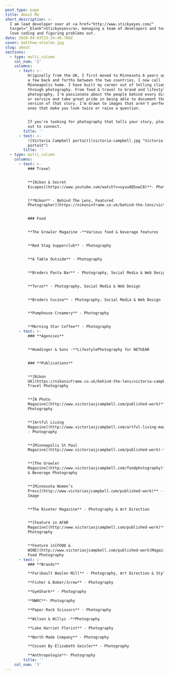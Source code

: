 ```yaml
---
post_type: page
title: About Me
short_description: >-
  I am lead developer over at <a href="http://www.stickyeyes.com/"
  target="_blank">Stickyeyes</a>, managing a team of developers and testers and
  love coding and figuring problems out.
date: 2020-04-03T23:24:40.780Z
cover: matthew-shields.jpg
slug: about
sections:
  - type: multi_column
    col_num: '2'
    columns:
      - text: >-
          Originally from the UK, I first moved to Minnesota 6 years ago. After
          a few back and forths between the two countries, I now call
          Minneapolis home. I have built my career out of telling client stories
          through photography. From food & travel to brand and lifestyle
          photography, I'm passionate about the people behind every dish, craft
          or service and take great pride in being able to document the best
          version of that story. I'm drawn to images that aren't perfect - the
          ones that make you look twice or raise a question.


          If you're looking for photography that tells your story, please reach
          out to connect.
        title: ''
      - text: >-
          ![Victoria Campbell portait](victoria-campbell.jpg "Victoria Campbell
          portait")
        title: ''
  - type: multi_column
    columns:
      - text: >-
          ### Travel


          **[Nikon & Secret
          Escapes](https://www.youtube.com/watch?v=uyuu8Q5owC8)**- Photography


          [**Nikon** - Behind The Lens, Featured
          Photographer](https://nikoninframe.co.uk/behind-the-lens/victoria-campbell-travel-photographer)


          ### Food


          **The Growler Magazine -**Various food & beverage features


          **Red Stag Supperclub** - Photography


          **A Table Outside** - Photography


          **Broders Pasta Bar** - Photography, Social Media & Web Design


          **Terzo** - Photography, Social Media & Web Design


          **Broders Cucina** - Photography, Social Media & Web Design


          **Pumphouse Creamery** - Photography


          **Morning Star Coffee** - Photography
      - text: >-
          ### **Agencies**


          **Humdinger & Sons -**LifestylePhotography for NETGEAR


          ### **Publications**


          **[Nikon
          UK](https://nikoninframe.co.uk/behind-the-lens/victoria-campbell-travel-photographer)**-
          Travel Photography


          **[N Photo
          Magazine](http://www.victoriasjcampbell.com/published-work)** - Food
          Photography


          **[Artful Living
          Magazine](http://www.victoriasjcampbell.com/artful-living-magazine)**
          - Photography


          **[Minneapolis St Paul
          Magazine](http://www.victoriasjcampbell.com/published-work)-**Photography


          **[The Growler
          Magazine](http://www.victoriasjcampbell.com/foodphotography)** - Food
          & Beverage Photography


          **[Minnesota Women’s
          Press](http://www.victoriasjcampbell.com/published-work)** - Cover
          Image


          **The Riveter Magazine** - Photography & Art Direction


          **[Feature in AFAR
          Magazine](http://www.victoriasjcampbell.com/published-work)**- Food
          Photography


          **Feature in[FOOD &
          WINE](http://www.victoriasjcampbell.com/published-work)Magazine**-
          Food Photography
      - text: |-
          ### **Brands**

          **Faribault Woolen Mill** - Photography, Art Direction & Styling

          **Fisher & Baker/Jcrew** - Photography

          **GymShark** - Photography

          **NWKC**- Photography

          **Paper Rock Scissors** - Photography

          **Wilson & Willys -**Photography

          **Lake Harriet Florist** - Photography

          **North Made Company** - Photography

          **Cocoon By Elizabeth Geisler** - Photography

          **Anthropologie**- Photography
        title: ''
    col_num: '3'
---
```

